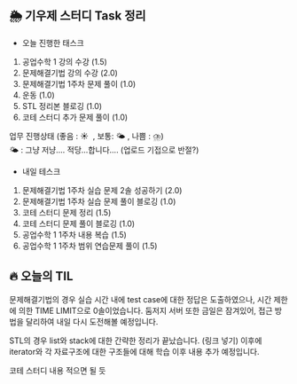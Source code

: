 ## 🌦️ 기우제 스터디 Task 정리

- 오늘 진행한 태스크
1. 공업수학 1 강의 수강 (1.5)
2. 문제해결기법 강의 수강 (2.0)
3. 문제해결기법 1주차 문제 풀이 (1.0)
4. 운동 (1.0)
5. STL 정리본 블로깅 (1.0)
6. 코테 스터디 추가 문제 풀이 (1.0)

업무 진행상태 (좋음 : ☀  , 보통: 🌤 , 나쁨 : ⛈)  
🌤 : 그냥 저냥.... 적당...합니다.... (업로드 기접으로 반절?)
 
- 내일 테스크
1. 문제해결기법 1주차 실습 문제 2솔 성공하기 (2.0)
2. 문제해결기법 1주차 실습 문제 풀이 블로깅 (1.0)
3. 코테 스터디 문제 정리 (1.5)
4. 코테 스터디 문제 풀이 블로깅 (1.0)
5. 공업수학 1 1주차 내용 복습 (1.5)
6. 공업수학 1 1주차 범위 연습문제 풀이 (1.5)

## 🔥 오늘의 TIL

문제해결기법의 경우 실습 시간 내에 test case에 대한 정답은 도출하였으나, 시간 제한에 의한 TIME LIMIT으로 0솔이었습니다.
둠저지 서버 또한 금일은 잠겨있어, 접근 방법을 달리하여 내일 다시 도전해볼 예정입니다.

STL의 경우 list와 stack에 대한 간략한 정리가 끝났습니다.
(링크 넣기)
이후에 iterator와 각 자료구조에 대한 구조들에 대해 학습 이후 내용 추가 예정입니다.

코테 스터디 내용 적으면 될 듯
